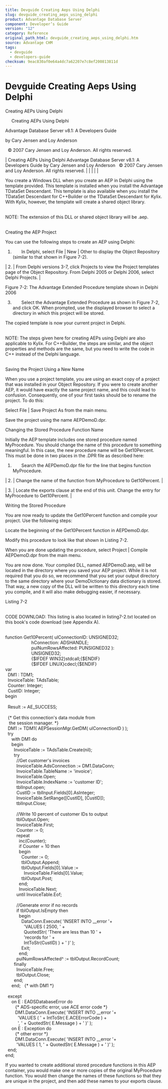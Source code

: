 ```yaml
---
title: Devguide Creating Aeps Using Delphi
slug: devguide_creating_aeps_using_delphi
product: Advantage Database Server
component: Developer’s Guide
version: "12"
category: Reference
original_path_html: devguide_creating_aeps_using_delphi.htm
source: Advantage CHM
tags:
  - devguide
  - developers-guide
checksum: 9eac830af0e64a4dc7a62207e7c8ef200813811d
---
```


# Devguide Creating Aeps Using Delphi

Creating AEPs Using Delphi

     Creating AEPs Using Delphi

Advantage Database Server v8.1: A Developers Guide

by Cary Jensen and Loy Anderson

  © 2007 Cary Jensen and Loy Anderson. All rights reserved.

| Creating AEPs Using Delphi  Advantage Database Server v8.1: A Developers Guide  by Cary Jensen and Loy Anderson    © 2007 Cary Jensen and Loy Anderson. All rights reserved. |  |  |  |  |

You create a Windows DLL when you create an AEP in Delphi using the template provided. This template is installed when you install the Advantage TDataSet Descendant. This template is also available when you install the TDataSet Descendant for C++Builder or the TDataSet Descendant for Kylix. With Kylix, however, the template will create a shared object library.

   
NOTE: The extension of this DLL or shared object library will be .aep.  
 

Creating the AEP Project

You can use the following steps to create an AEP using Delphi:

1.        In Delphi, select File | New | Other to display the Object Repository (similar to that shown in Figure 7-2).

| 2. | From Delphi versions 3-7, click Projects to view the Project templates page of the Object Repository. From Delphi 2005 or Delphi 2006, select Delphi Projects. |

Figure 7-2: The Advantage Extended Procedure template shown in Delphi 2006

3.        Select the Advantage Extended Procedure as shown in Figure 7-2, and click OK. When prompted, use the displayed browser to select a directory in which this project will be stored.

The copied template is now your current project in Delphi.

   
NOTE: The steps given here for creating AEPs using Delphi are also applicable to Kylix. For C++Builder, the steps are similar, and the object properties and methods are the same, but you need to write the code in C++ instead of the Delphi language.  
 

Saving the Project Using a New Name

When you use a project template, you are using an exact copy of a project that was installed in your Object Repository. If you were to create another AEP, it would have exactly the same project name, and this could lead to confusion. Consequently, one of your first tasks should be to rename the project. To do this:

Select File | Save Project As from the main menu.

Save the project using the name AEPDemoD.dpr.

Changing the Stored Procedure Function Name

Initially the AEP template includes one stored procedure named MyProcedure. You should change the name of this procedure to something meaningful. In this case, the new procedure name will be Get10Percent. This must be done in two places in the .DPR file as described here:

1.        Search the AEPDemoD.dpr file for the line that begins function MyProcedure.

| 2. | Change the name of the function from MyProcedure to Get10Percent. |

| 3. | Locate the exports clause at the end of this unit. Change the entry for MyProcedure to Get10Percent. |

Writing the Stored Procedure

You are now ready to update the Get10Percent function and compile your project. Use the following steps:

Locate the beginning of the Get10Percent function in AEPDemoD.dpr.

Modify this procedure to look like that shown in Listing 7-2.

When you are done updating the procedure, select Project | Compile AEPDemoD.dpr from the main menu.

You are now done. Your compiled DLL, named AEPDemoD.aep, will be located in the directory where you saved your AEP project. While it is not required that you do so, we recommend that you set your output directory to the same directory where your DemoDictionary data dictionary is stored. That way, a new copy of the DLL will be written to this directory each time you compile, and it will also make debugging easier, if necessary.

Listing 7-2

   
CODE DOWNLOAD: This listing is also located in listing7-2.txt located on this book's code download (see Appendix A).  
 

function Get10Percent( ulConnectionID: UNSIGNED32;  
                      hConnection: ADSHANDLE;  
                      pulNumRowsAffected: PUNSIGNED32 ):  
                      UNSIGNED32;  
                      {$IFDEF WIN32}stdcall;{$ENDIF}  
                      {$IFDEF LINUX}cdecl;{$ENDIF}  
var  
   DM1 : TDM1;  
   InvoiceTable: TAdsTable;  
   Counter: Integer;  
   CustID: Integer;  
begin  
   
   Result := AE\_SUCCESS;  
   
   {\* Get this connection's data module from   
    the session manager. \*}  
   DM1 := TDM1( AEPSessionMgr.GetDM( ulConnectionID ) );  
   try  
      with DM1 do  
      begin  
        InvoiceTable := TAdsTable.Create(nil);  
        try  
          //Get customer's invoices  
          InvoiceTable.AdsConnection := DM1.DataConn;  
          InvoiceTable.TableName := 'invoice';  
          InvoiceTable.Open;  
          InvoiceTable.IndexName := 'customer ID';  
          tblInput.open;  
          CustID := tblInput.Fields[0].AsInteger;  
          InvoiceTable.SetRange([CustID], [CustID]);  
          tblInput.Close;  
   
          //Write 10 percent of customer IDs to output  
          tblOutput.Open;  
          InvoiceTable.First;  
          Counter := 0;  
          repeat  
            inc(Counter);  
            if Counter = 10 then  
            begin  
              Counter := 0;  
              tblOutput.Append;  
              tblOutput.Fields[0].Value :=  
                InvoiceTable.Fields[0].Value;  
              tblOutput.Post;  
            end;  
            InvoiceTable.Next;  
          until InvoiceTable.Eof;  
   
          //Generate error if no records  
          if tblOutput.IsEmpty then  
            begin  
              DataConn.Execute( 'INSERT INTO \_\_error '+  
                'VALUES ( 2500, ' +  
                QuotedStr( 'There are less than 10 ' +   
                'records for ' +  
                IntToStr(CustID) ) + ' )' );  
              Exit;  
            end;  
          pulNumRowsAffected^ := tblOutput.RecordCount;  
        finally  
          InvoiceTable.Free;  
          tblOutput.Close;  
        end;  
      end;   {\* with DM1 \*}  
   
   except  
      on E : EADSDatabaseError do  
         {\* ADS-specific error, use ACE error code \*}  
         DM1.DataConn.Execute( 'INSERT INTO \_\_error '+   
           'VALUES ( ' + IntToStr( E.ACEErrorCode ) +   
           ', ' + QuotedStr( E.Message ) + ' )' );  
      on E : Exception do  
         {\* other error \*}  
         DM1.DataConn.Execute( 'INSERT INTO \_\_error '+  
          'VALUES ( 1, ' + QuotedStr( E.Message ) + ' )' );  
   end;  
end;

If you wanted to create additional stored procedure functions in this AEP container, you would make one or more copies of the original MyProcedure function. You would then change the names of these functions so that they are unique in the project, and then add these names to your exports clause.
